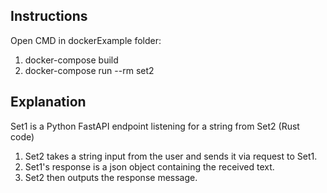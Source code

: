 ## Instructions
Open CMD in dockerExample folder:

1. docker-compose build
2. docker-compose run --rm set2

## Explanation
Set1 is a Python FastAPI endpoint listening for a string from Set2 (Rust code)
1. Set2 takes a string input from the user and sends it via request to Set1.
2. Set1's response is a json object containing the received text.
3. Set2 then outputs the response message.
